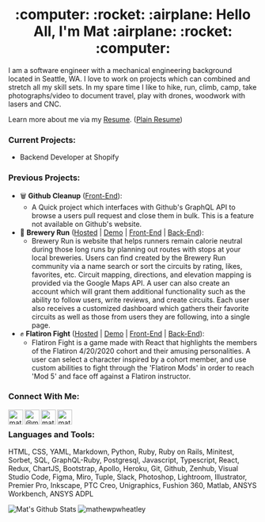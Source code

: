<h1 align="center">:computer: :rocket: :airplane: Hello All, I'm Mat :airplane: :rocket: :computer: </h1>

I am a software engineer with a mechanical engineering background located in Seattle, WA. I love to work on projects which can combined and stretch all my skill sets. In my spare time I like to hike, run, climb, camp, take photographs/video to document travel, play with drones, woodwork with lasers and CNC.

Learn more about me via my [Resume](https://github.com/mathewpwheatley/mathewpwheatley/blob/master/Mathew_Wheatley_Resume_2021.pdf). ([Plain Resume](https://github.com/mathewpwheatley/mathewpwheatley/blob/master/Mathew_Wheatley_Resume_2021_Plain_One_Page.pdf))

### Current Projects:
* Backend Developer at Shopify

### Previous Projects:
* :wastebasket: **Github Cleanup** ([Front-End](https://github.com/mathewpwheatley/bootcamp-github-cleanup)):
  * A Quick project which interfaces with Github's GraphQL API to browse a users pull request and close them in bulk. This is a feature not available on Github's website.
* :beer: **Brewery Run** ([Hosted](https://brewery-run.herokuapp.com) | [Demo](https://www.linkedin.com/feed/update/urn:li:activity:6696186084046573568) | [Front-End](https://github.com/mathewpwheatley/brewery-run-frontend) | [Back-End](https://github.com/mathewpwheatley/brewery-run-backend)):
  * Brewery Run is website that helps runners remain calorie neutral during those long runs by planning out routes with stops at your local breweries. Users can find created by the Brewery Run community via a name search or sort the circuits by rating, likes, favorites, etc. Circuit mapping, directions, and elevation mapping is provided via the Google Maps API. A user can also create an account which will grant them additional functionality such as the ability to follow users, write reviews, and create circuits. Each user also receives a customized dashboard which gathers their favorite circuits as well as those from users they are following, into a single page.
* :fist: **Flatiron Fight** ([Hosted](https://flatiron-fight.herokuapp.com) | [Demo](https://www.linkedin.com/feed/update/urn:li:activity:6689618509204475904) | [Front-End](https://github.com/mathewpwheatley/module-4-project-fantasy-rpg-frontend) | [Back-End](https://github.com/mathewpwheatley/module-4-project-fantasy-rpg-backend)):
  * Flatiron Fight is a game made with React that highlights the members of the Flatiron 4/20/2020 cohort and their amusing personalities. A user can select a character inspired by a cohort member, and use custom abilities to fight through the 'Flatiron Mods' in order to reach 'Mod 5' and face off against a Flatiron instructor.

### Connect With Me:
<p>
  <a href="https://www.linkedin.com/in/mathewpwheatley" target="blank"><img align="left" src="https://cdn.jsdelivr.net/npm/simple-icons@3.0.1/icons/linkedin.svg" alt="mathewpwheatley" height="30" width="30" /></a>
  <a href="https://mathewpwheatley.medium.com" target="blank"><img align="left" src="https://cdn.jsdelivr.net/npm/simple-icons@3.0.1/icons/medium.svg" alt="@mathewpwheatley" height="30" width="30" /></a>
  <a href="https://www.instagram.com/mathew.p.wheatley/" target="blank"><img align="left" src="https://cdn.jsdelivr.net/npm/simple-icons@3.0.1/icons/instagram.svg" alt="mathew.p.wheatley" height="30" width="30" /></a>
  <a href="https://www.youtube.com/channel/UCW4FrSWl9kSf0BFRw2GLMhQ" target="blank"><img align="left" src="https://cdn.jsdelivr.net/npm/simple-icons@3.0.1/icons/youtube.svg" alt="mathewpwheatley" height="30" width="30" /></a>
 </p>
 
 <br />

### Languages and Tools:
HTML, CSS, YAML, Markdown, Python, Ruby, Ruby on Rails, Minitest, Sorbet, SQL, GraphQL-Ruby, Postgresql, Javascript, Typescript, React, Redux, ChartJS, Bootstrap, Apollo, Heroku, Git, Github, Zenhub, Visual Studio Code, Figma, Miro, Tuple, Slack, Photoshop, Lightroom, Illustrator, Premier Pro, Inkscape, PTC Creo, Unigraphics, Fushion 360, Matlab, ANSYS Workbench, ANSYS ADPL

<span>
<img alt="Mat's Github Stats" src="https://github-readme-stats.vercel.app/api?username=mathewpwheatley&show_icons=true&hide_border=true&hide=stars&theme=plain"/>
<img src="https://github-readme-stats.vercel.app/api/top-langs/?username=mathewpwheatley&layout=compact&hide=html&hide_border=true&theme=plain" alt="mathewpwheatley" />
</span>
